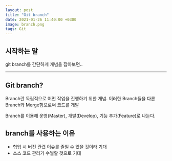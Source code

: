 ```yaml
---
layout: post
title: "Git branch"
date: 2021-01-26 11:40:00 +0300
image: branch.png
tags: Git
---
```


## 시작하는 말

git branch를 간단하게 개념을 잡아보면..

***

## Git branch?  

Branch란 독립적으로 어떤 작업을 진행하기 위한 개념. 이러한 Branch들을 다른 Branch와 Merge함으로써 코드를 개발  

Branch를 이용해 운영(Master), 개발(Develop), 기능 추가(Feature)로 나눈다.  


## branch를 사용하는 이유  

* 협업 시 버전 관련 이슈를 줄일 수 있을 것이라 기대
* 소스 코드 관리가 수월할 것으로 기대


